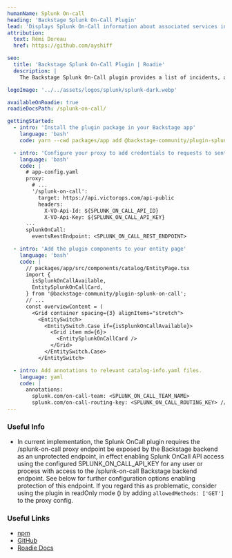 ```yaml
---
humanName: Splunk On-call
heading: 'Backstage Splunk On-Call Plugin'
lead: 'Displays Splunk On-Call information about associated services in Backstage.'
attribution:
  text: Rémi Doreau
  href: https://github.com/ayshiff

seo:
  title: 'Backstage Splunk On-Call Plugin | Roadie'
  description: |
    The Backstage Splunk On-Call plugin provides a list of incidents, a way to trigger a new incident to specific users and/or teams, a way to acknowledge/resolve an incident and information details about the relevant people on-call.

logoImage: '../../assets/logos/splunk/splunk-dark.webp'

availableOnRoadie: true
roadieDocsPath: /splunk-on-call/

gettingStarted:
  - intro: 'Install the plugin package in your Backstage app'
    language: 'bash'
    code: yarn --cwd packages/app add @backstage-community/plugin-splunk-on-call

  - intro: 'Configure your proxy to add credentials to requests to sentry.'
    language: 'bash'
    code: |
      # app-config.yaml
      proxy:
        # ...
        '/splunk-on-call':
          target: https://api.victorops.com/api-public
          headers:
            X-VO-Api-Id: ${SPLUNK_ON_CALL_API_ID}
            X-VO-Api-Key: ${SPLUNK_ON_CALL_API_KEY}
      ...
      splunkOnCall:
        eventsRestEndpoint: <SPLUNK_ON_CALL_REST_ENDPOINT>

  - intro: 'Add the plugin components to your entity page'
    language: 'bash'
    code: |
      // packages/app/src/components/catalog/EntityPage.tsx
      import {
        isSplunkOnCallAvailable,
        EntitySplunkOnCallCard,
      } from '@backstage-community/plugin-splunk-on-call';
      // ...
      const overviewContent = (
        <Grid container spacing={3} alignItems="stretch">
          <EntitySwitch>
            <EntitySwitch.Case if={isSplunkOnCallAvailable}>
              <Grid item md={6}>
                <EntitySplunkOnCallCard />
              </Grid>
            </EntitySwitch.Case>
          </EntitySwitch>

  - intro: Add annotations to relevant catalog-info.yaml files.
    language: yaml
    code: |
      annotations:
        splunk.com/on-call-team: <SPLUNK_ON_CALL_TEAM_NAME>
        splunk.com/on-call-routing-key: <SPLUNK_ON_CALL_ROUTING_KEY> // an alternative if you use Routing keys
---
```


### Useful Info

- In current implementation, the Splunk OnCall plugin requires the /splunk-on-call proxy endpoint be exposed by the Backstage backend as an unprotected endpoint, in effect enabling Splunk OnCall API access using the configured SPLUNK_ON_CALL_API_KEY for any user or process with access to the /splunk-on-call Backstage backend endpoint. See below for further configuration options enabling protection of this endpoint. If you regard this as problematic, consider using the plugin in readOnly mode (<EntitySplunkOnCallCard readOnly />) by adding `allowedMethods: ['GET']` to the proxy config.

### Useful Links

- [npm](https://www.npmjs.com/package/@backstage-community/plugin-splunk-on-call)
- [GitHub](https://github.com/backstage/community-plugins/tree/main/workspaces/splunk/plugins/splunk-on-call)
- [Roadie Docs](https://roadie.io/docs/integrations/splunk-on-call/)
